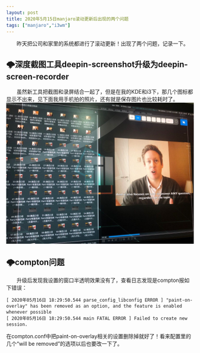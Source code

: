 ```yaml
---
layout: post
title: 2020年5月15日manjaro滚动更新后出现的两个问题
tags: ["manjaro","i3wm"]
---
```



&emsp;&emsp;昨天把公司和家里的系统都进行了滚动更新！出现了两个问题，记录一下。

## 🌩️深度截图工具deepin-screenshot升级为deepin-screen-recorder
&emsp;&emsp;虽然新工具把截图和录屏结合一起了，但是在我的KDE和i3下，那几个图标都显示不出来，见下面我用手机拍的照片，还有就是保存图片也比较耗时了。
<img src="/static/img/2020/0516194456.jpg" width="800px" title="photo"/>

## 🌩️compton问题

&emsp;&emsp;升级后发现我设置的窗口半透明效果没有了，查看日志发现是compton报如下错误：
~~~
[ 2020年05月16日 18:29:50.544 parse_config_libconfig ERROR ] "paint-on-overlay" has been removed as an option, and the feature is enabled whenever possible
[ 2020年05月16日 18:29:50.544 main FATAL ERROR ] Failed to create new session.
~~~
在compton.conf中把paint-on-overlay相关的设置删除掉就好了！看来配置里的几个“will be removed”的选项以后也要改一下了。